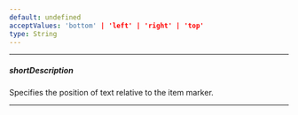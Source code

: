 ```yaml
---
default: undefined
acceptValues: 'bottom' | 'left' | 'right' | 'top'
type: String
---
```

---
##### shortDescription
Specifies the position of text relative to the item marker.

---
